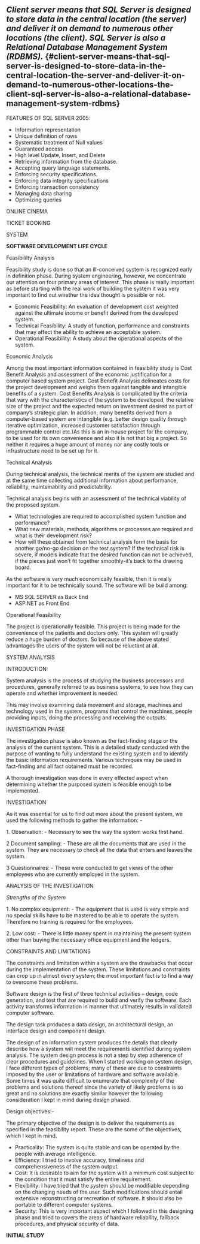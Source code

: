 ## **_Client server means that SQL Server is designed to store data in the central location (the server) and deliver it on demand to numerous other locations (the client). SQL Server is also a Relational Database Management System (RDBMS)._** {#client-server-means-that-sql-server-is-designed-to-store-data-in-the-central-location-the-server-and-deliver-it-on-demand-to-numerous-other-locations-the-client-sql-server-is-also-a-relational-database-management-system-rdbms}

FEATURES OF SQL SERVER 2005:

*   Information representation
*   Unique definition of rows
*   Systematic treatment of Null values
*   Guaranteed access
*   High level Update, Insert, and Delete
*   Retrieving information from the database.
*   Accepting query language statements.
*   Enforcing security specifications.
*   Enforcing data integrity specifications
*   Enforcing transaction consistency
*   Managing data sharing
*   Optimizing queries

ONLINE CINEMA

TICKET BOOKING

SYSTEM

**SOFTWARE DEVELOPMENT LIFE CYCLE**

Feasibililty Analysis

Feasibility study is done so that an ill-conceived system is recognized early in definition phase. During system engineering, however, we concentrate our attention on four primary areas of interest. This phase is really important as before starting with the real work of building the system it was very important to find out whether the idea thought is possible or not.

*   Economic Feasibility: An evaluation of development cost weighted against the ultimate income or benefit derived from the developed system.
*   Technical Feasibility: A study of function, performance and constraints that may affect the ability to achieve an acceptable system.
*   Operational Feasibility: A study about the operational aspects of the system.

Economic Analysis

Among the most important information contained in feasibility study is Cost Benefit Analysis and assessment of the economic justification for a computer based system project. Cost Benefit Analysis delineates costs for the project development and weighs them against tangible and intangible benefits of a system. Cost Benefits Analysis is complicated by the criteria that vary with the characteristics of the system to be developed, the relative size of the project and the expected return on investment desired as part of company’s strategic plan. In addition, many benefits derived from a computer-based system are intangible (e.g. better design quality through iterative optimization, increased customer satisfaction through programmable control etc.)As this is an in-house project for the company, to be used for its own convenience and also it is not that big a project. So neither it requires a huge amount of money nor any costly tools or infrastructure need to be set up for it.

Technical Analysis

During technical analysis, the technical merits of the system are studied and at the same time collecting additional information about performance, reliability, maintainability and predictability.

Technical analysis begins with an assessment of the technical viability of the proposed system.

*   What technologies are required to accomplished system function and performance?
*   What new materials, methods, algorithms or processes are required and what is their development risk?
*   How will these obtained from technical analysis form the basis for another go/no-go decision on the test system? If the technical risk is severe, if models indicate that the desired function can not be achieved, if the pieces just won’t fit together smoothly-it’s back to the drawing board.

As the software is vary much economically feasible, then it is really important for it to be technically sound. The software will be build among:

*   MS SQL SERVER as Back End
*   ASP.NET as Front End

Operational Feasibility

The project is operationally feasible. This project is being made for the convenience of the patients and doctors only. This system will greatly reduce a huge burden of doctors. So because of the above stated advantages the users of the system will not be reluctant at all.

SYSTEM ANALYSIS

INTRODUCTION:

System analysis is the process of studying the business processors and procedures, generally referred to as business systems, to see how they can operate and whether improvement is needed.

This may involve examining data movement and storage, machines and technology used in the system, programs that control the machines, people providing inputs, doing the processing and receiving the outputs.

INVESTIGATION PHASE

The investigation phase is also known as the fact-finding stage or the analysis of the current system. This is a detailed study conducted with the purpose of wanting to fully understand the existing system and to identify the basic information requirements. Various techniques may be used in fact-finding and all fact obtained must be recorded.

A thorough investigation was done in every effected aspect when determining whether the purposed system is feasible enough to be implemented.

INVESTIGATION

As it was essential for us to find out more about the present system, we used the following methods to gather the information: -

1\. Observation: - Necessary to see the way the system works first hand.

2 Document sampling: - These are all the documents that are used in the system. They are necessary to check all the data that enters and leaves the system.

3 Questionnaires: - These were conducted to get views of the other employees who are currently employed in the system.

ANALYSIS OF THE INVESTIGATION

_Strengths of the System_

1\. No complex equipment: - The equipment that is used is very simple and no special skills have to be mastered to be able to operate the system. Therefore no training is required for the employees.

2\. Low cost: - There is little money spent in maintaining the present system other than buying the necessary office equipment and the ledgers.

CONSTRAINTS AND LIMITATIONS

The constraints and limitation within a system are the drawbacks that occur during the implementation of the system. These limitations and constraints can crop up in almost every system; the most important fact is to find a way to overcome these problems.

Software design is the first of three technical activities – design, code generation, and test that are required to build and verify the software. Each activity transforms information in manner that ultimately results in validated computer software.

The design task produces a data design, an architectural design, an interface design and component design.

The design of an information system produces the details that clearly describe how a system will meet the requirements identified during system analysis. The system design process is not a step by step adherence of clear procedures and guidelines. When I started working on system design, I face different types of problems; many of these are due to constraints imposed by the user or limitations of hardware and software available. Some times it was quite difficult to enumerate that complexity of the problems and solutions thereof since the variety of likely problems is so great and no solutions are exactly similar however the following consideration I kept in mind during design phased.

Design objectives:-

The primary objective of the design is to deliver the requirements as specified in the feasibility report. These are the some of the objectives, which I kept in mind.

*   Practicality: The system is quite stable and can be operated by the people with average intelligence.
*   Efficiency: I tried to involve accuracy, timeliness and comprehensiveness of the system output.
*   Cost: It is desirable to aim for the system with a minimum cost subject to the condition that it must satisfy the entire requirement.
*   Flexibility: I have tried that the system should be modifiable depending on the changing needs of the user. Such modifications should entail extensive reconstructing or recreation of software. It should also be portable to different computer systems.
*   Security: This is very important aspect which I followed in this designing phase and tried to covers the areas of hardware reliability, fallback procedures, and physical security of data.

**INITIAL STUDY**